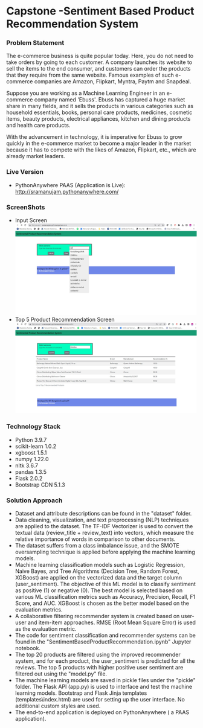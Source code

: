 # Capstone -Sentiment Based Product Recommendation System

### Problem Statement

The e-commerce business is quite popular today. Here, you do not need to take orders by going to each customer. A company launches its website to sell the items to the end consumer, and customers can order the products that they require from the same website. Famous examples of such e-commerce companies are Amazon, Flipkart, Myntra, Paytm and Snapdeal.

 Suppose you are working as a Machine Learning Engineer in an e-commerce company named 'Ebuss'. Ebuss has captured a huge market share in many fields, and it sells the products in various categories such as household essentials, books, personal care products, medicines, cosmetic items, beauty products, electrical appliances, kitchen and dining products and health care products.

 With the advancement in technology, it is imperative for Ebuss to grow quickly in the e-commerce market to become a major leader in the market because it has to compete with the likes of Amazon, Flipkart, etc., which are already market leaders.

### Live Version

* PythonAnywhere PAAS (Application is Live): http://sramanujam.pythonanywhere.com/

### ScreenShots
* Input Screen
 ![input-screen.jpg](.%2Fimages%2Finput-screen.jpg)
* Top 5 Product Recommendation Screen
 ![recommendation-screen.jpg](.%2Fimages%2Frecommendation-screen.jpg)

### Technology Stack

* Python 3.9.7
* scikit-learn 1.0.2
* xgboost 1.5.1
* numpy 1.22.0
* nltk 3.6.7
* pandas 1.3.5
* Flask 2.0.2
* Bootstrap CDN 5.1.3

### Solution Approach

* Dataset and attribute descriptions can be found in the "dataset" folder.
* Data cleaning, visualization, and text preprocessing (NLP) techniques are applied to the dataset. The TF-IDF Vectorizer is used to convert the textual data (review_title + review_text) into vectors, which measure the relative importance of words in comparison to other documents.
* The dataset suffers from a class imbalance issue, and the SMOTE oversampling technique is applied before applying the machine learning models.
* Machine learning classification models such as Logistic Regression, Naive Bayes, and Tree Algorithms (Decision Tree, Random Forest, XGBoost) are applied on the vectorized data and the target column (user_sentiment). The objective of this ML model is to classify sentiment as positive (1) or negative (0). The best model is selected based on various ML classification metrics such as Accuracy, Precision, Recall, F1 Score, and AUC. XGBoost is chosen as the better model based on the evaluation metrics.
* A collaborative filtering recommender system is created based on user-user and item-item approaches. RMSE (Root Mean Square Error) is used as the evaluation metric.
* The code for sentiment classification and recommender systems can be found in the "SentimentBasedProductRecommendation.ipynb" Jupyter notebook.
* The top 20 products are filtered using the improved recommender system, and for each product, the user_sentiment is predicted for all the reviews. The top 5 products with higher positive user sentiment are filtered out using the "model.py" file.
* The machine learning models are saved in pickle files under the "pickle" folder. The Flask API (app.py) is used to interface and test the machine learning models. Bootstrap and Flask Jinja templates (templates\index.html) are used for setting up the user interface. No additional custom styles are used.
* The end-to-end application is deployed on PythonAnywhere ( a PAAS application).




